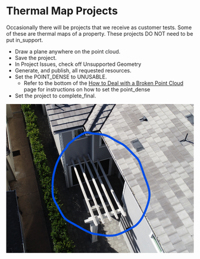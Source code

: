 # Thermal Map Projects

Occasionally there will be projects that we receive as customer tests. Some of these are thermal maps of a property. These projects DO NOT need to be put in\_support. 

* Draw a plane anywhere on the point cloud.
* Save the project.
* In Project Issues, check off Unsupported Geometry
* Generate, and publish, all requested resources.
* Set the POINT\_DENSE to UNUSABLE.
  * Refer to the bottom of the [How to Deal with a Broken Point Cloud](how-to-deal-with-a-broken-point-cloud.md) page for instructions on how to set the point\_dense
* Set the project to complete\_final.

![Project 53976](../.gitbook/assets/image%20%288%29.png)

